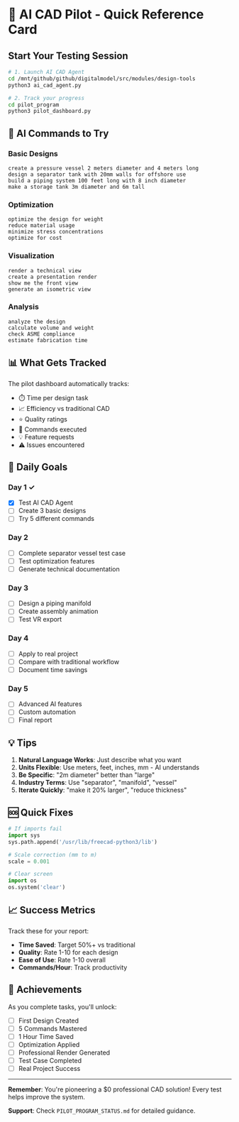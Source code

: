 # 🚀 AI CAD Pilot - Quick Reference Card

## Start Your Testing Session

```bash
# 1. Launch AI CAD Agent
cd /mnt/github/github/digitalmodel/src/modules/design-tools
python3 ai_cad_agent.py

# 2. Track your progress
cd pilot_program
python3 pilot_dashboard.py
```

## 🤖 AI Commands to Try

### Basic Designs
```
create a pressure vessel 2 meters diameter and 4 meters long
design a separator tank with 20mm walls for offshore use
build a piping system 100 feet long with 8 inch diameter
make a storage tank 3m diameter and 6m tall
```

### Optimization
```
optimize the design for weight
reduce material usage
minimize stress concentrations
optimize for cost
```

### Visualization
```
render a technical view
create a presentation render
show me the front view
generate an isometric view
```

### Analysis
```
analyze the design
calculate volume and weight
check ASME compliance
estimate fabrication time
```

## 📊 What Gets Tracked

The pilot dashboard automatically tracks:
- ⏱️ Time per design task
- 📈 Efficiency vs traditional CAD
- ⭐ Quality ratings
- 🎯 Commands executed
- 💡 Feature requests
- ⚠️ Issues encountered

## 🎯 Daily Goals

### Day 1 ✓
- [x] Test AI CAD Agent
- [ ] Create 3 basic designs
- [ ] Try 5 different commands

### Day 2
- [ ] Complete separator vessel test case
- [ ] Test optimization features
- [ ] Generate technical documentation

### Day 3
- [ ] Design a piping manifold
- [ ] Create assembly animation
- [ ] Test VR export

### Day 4
- [ ] Apply to real project
- [ ] Compare with traditional workflow
- [ ] Document time savings

### Day 5
- [ ] Advanced AI features
- [ ] Custom automation
- [ ] Final report

## 💡 Tips

1. **Natural Language Works**: Just describe what you want
2. **Units Flexible**: Use meters, feet, inches, mm - AI understands
3. **Be Specific**: "2m diameter" better than "large"
4. **Industry Terms**: Use "separator", "manifold", "vessel"
5. **Iterate Quickly**: "make it 20% larger", "reduce thickness"

## 🆘 Quick Fixes

```python
# If imports fail
import sys
sys.path.append('/usr/lib/freecad-python3/lib')

# Scale correction (mm to m)
scale = 0.001

# Clear screen
import os
os.system('clear')
```

## 📈 Success Metrics

Track these for your report:
- **Time Saved**: Target 50%+ vs traditional
- **Quality**: Rate 1-10 for each design
- **Ease of Use**: Rate 1-10 overall
- **Commands/Hour**: Track productivity

## 🎉 Achievements

As you complete tasks, you'll unlock:
- [ ] First Design Created
- [ ] 5 Commands Mastered
- [ ] 1 Hour Time Saved
- [ ] Optimization Applied
- [ ] Professional Render Generated
- [ ] Test Case Completed
- [ ] Real Project Success

---

**Remember**: You're pioneering a $0 professional CAD solution! Every test helps improve the system.

**Support**: Check `PILOT_PROGRAM_STATUS.md` for detailed guidance.